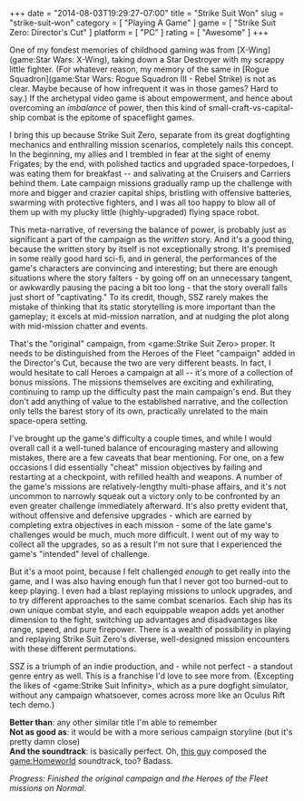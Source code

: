 +++
date = "2014-08-03T19:29:27-07:00"
title = "Strike Suit Won"
slug = "strike-suit-won"
category = [ "Playing A Game" ]
game = [ "Strike Suit Zero: Director's Cut" ]
platform = [ "PC" ]
rating = [ "Awesome" ]
+++

One of my fondest memories of childhood gaming was from [X-Wing](game:Star Wars: X-Wing), taking down a Star Destroyer with my scrappy little fighter.  (For whatever reason, my memory of the same in [Rogue Squadron](game:Star Wars: Rogue Squadron III - Rebel Strike) is not as clear.  Maybe because of how infrequent it was in those games?  Hard to say.)  If the archetypal video game is about empowerment, and hence about overcoming an <i>imbalance</i> of power, then this kind of small-craft-vs-capital-ship combat is the epitome of spaceflight games.

I bring this up because Strike Suit Zero, separate from its great dogfighting mechanics and enthralling mission scenarios, completely nails this concept.  In the beginning, my allies and I trembled in fear at the sight of enemy Frigates; by the end, with polished tactics and upgraded space-torpedoes, I was eating them for breakfast -- and salivating at the Cruisers and Carriers behind them.  Late campaign missions gradually ramp up the challenge with more and bigger and crazier capital ships, bristling with offensive batteries, swarming with protective fighters, and I was all too happy to blow all of them up with my plucky little (highly-upgraded) flying space robot.

This meta-narrative, of reversing the balance of power, is probably just as significant a part of the campaign as the <i>written</i> story.  And it's a good thing, because the written story by itself is not exceptionally strong.  It's premised in some really good hard sci-fi, and in general, the performances of the game's characters are convincing and interesting; but there are enough situations where the story falters - by going off on an unnecessary tangent, or awkwardly pausing the pacing a bit too long - that the story overall falls just short of "captivating."  To its credit, though, SSZ rarely makes the mistake of thinking that its static storytelling is more important than the gameplay; it excels at mid-mission narration, and at nudging the plot along with mid-mission chatter and events.

That's the "original" campaign, from <game:Strike Suit Zero> proper.  It needs to be distinguished from the Heroes of the Fleet "campaign" added in the Director's Cut, because the two are very different beasts.  In fact, I would hesitate to call Heroes a campaign at all -- it's more of a collection of bonus missions.  The missions themselves are exciting and exhilirating, continuing to ramp up the difficulty past the main campaign's end.  But they don't add anything of value to the established narrative, and the collection only tells the barest story of its own, practically unrelated to the main space-opera setting.

I've brought up the game's difficulty a couple times, and while I would overall call it a well-tuned balance of encouraging mastery and allowing mistakes, there are a few caveats that bear mentioning.  For one, on a few occasions I did essentially "cheat" mission objectives by failing and restarting at a checkpoint, with refilled health and weapons.  A number of the game's missions are relatively-lengthy multi-phase affairs, and it's not uncommon to narrowly squeak out a victory only to be confronted by an even greater challenge immediately afterward.  It's also pretty evident that, without offensive and defensive upgrades - which are earned by completing extra objectives in each mission - some of the late game's challenges would be much, much more difficult.  I went out of my way to collect all the upgrades, so as a result I'm not sure that I experienced the game's "intended" level of challenge.

But it's a moot point, because I felt challenged <i>enough</i> to get really into the game, and I was also having enough fun that I never got too burned-out to keep playing.  I even had a blast replaying missions to unlock upgrades, and to try different approaches to the same combat scenarios.  Each ship has its own unique combat style, and each equippable weapon adds yet another dimension to the fight, switching up advantages and disadvantages like range, speed, and pure firepower.  There is a wealth of possibility in playing and replaying Strike Suit Zero's diverse, well-designed mission encounters with these different permutations.

SSZ is a triumph of an indie production, and - while not perfect - a standout genre entry as well.  This is a franchise I'd love to see more from.  (Excepting the likes of <game:Strike Suit Infinity>, which as a pure dogfight simulator, without any campaign whatsoever, comes across more like an Oculus Rift tech demo.)

<b>Better than</b>: any other similar title I'm able to remember  
<b>Not as good as</b>: it would be with a more serious campaign storyline (but it's pretty damn close)  
<b>And the soundtrack</b>: is basically perfect.  Oh, <a href="http://en.wikipedia.org/wiki/Paul_Ruskay">this guy</a> composed the <game:Homeworld> soundtrack, too?  Badass.

<i>Progress: Finished the original campaign and the Heroes of the Fleet missions on Normal.</i>